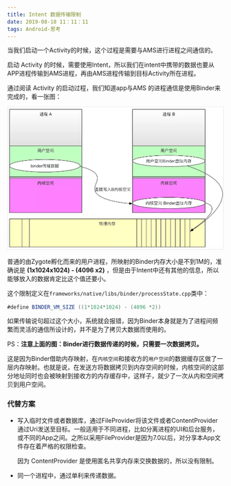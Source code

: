 ```yaml
---
title: Intent 数据传输限制
date: 2019-08-18 11：11：11
tags: Android-思考
---
```




当我们启动一个Activity的时候，这个过程是需要与AMS进行进程之间通信的。

启动 Activity 的时候，需要使用Intent，所以我们在intent中携带的数据也要从APP进程传输到AMS进程，再由AMS进程传输到目标Activity所在进程。

通过阅读 Activity 的启动过程，我们知道app与AMS 的进程通信是使用Binder来完成的，看一张图：

![](https://github.com/aprz512/pic4aprz512/blob/master/Blog/Android-%E6%AF%8F%E6%97%A5%E4%B8%80%E9%97%AE/Intent.png?raw=true)

普通的由Zygote孵化而来的用户进程，所映射的Binder内存大小是不到1M的，准确说是 **(1x1024x1024) - (4096 x2)** ，但是由于Intent中还有其他的信息，所以能够放入的数据肯定比这个值还要小。

这个限制定义在`frameworks/native/libs/binder/processState.cpp`类中：

```java
#define BINDER_VM_SIZE ((1*1024*1024) - (4096 *2))
```

如果传输说句超过这个大小，系统就会报错，因为Binder本身就是为了进程间频繁而灵活的通信所设计的，并不是为了拷贝大数据而使用的。

PS：**注意上面的图：Binder进行数据传递的时候，只需要一次数据拷贝。**

这是因为Binder借助内存映射，在`内核空间`和接收方的`用户空间`的数据缓存区做了一层内存映射。也就是说，在发送方将数据拷贝到内存空间的时候，内核空间的这部分地址同时也会被映射到接收方的内存缓存中，这样子，就少了一次从内和空间拷贝到用户空间。

### 代替方案

- 写入临时文件或者数据库，通过FileProvider将该文件或者ContentProvider通过Uri发送至目标。一般适用于不同进程，比如分离进程的UI和后台服务，或不同的App之间。之所以采用FileProvider是因为7.0以后，对分享本App文件存在着严格的权限检查。

  因为 ContentProvider 是使用匿名共享内存来交换数据的，所以没有限制。

- 同一个进程中，通过单利来传递数据。

